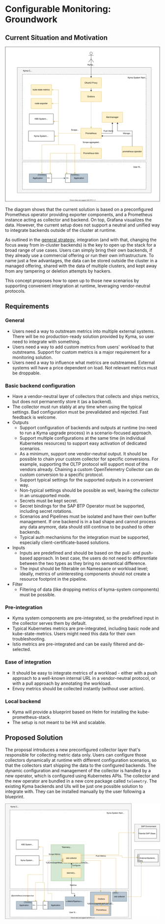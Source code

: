 # Configurable Monitoring: Groundwork

## Current Situation and Motivation

![a](./assets/monitoring-current.drawio.svg)

The diagram shows that the current solution is based on a preconfigured Prometheus operator providing exporter components, and a Prometheus instance acting as collector and backend. On top, Grafana visualizes the data. However, the current setup does not support a neutral and unified way to integrate backends outside of the cluster at runtime.

As outlined in the [general strategy](../strategy.md), integration (and with that, changing the focus away from in-cluster backends) is the key to open up the stack for a broad range of use cases. Users can simply bring their own backends, if they already use a commercial offering or run their own infrastructure. To name just a few advantages, the data can be stored outside the cluster in a managed offering, shared with the data of multiple clusters, and kept away from any tampering or deletion attempts by hackers.

This concept proposes how to open up to those new scenarios by supporting convenient integration at runtime, leveraging vendor-neutral protocols.

## Requirements

### General
- Users need a way to outstream metrics into multiple external systems. There will be no production-ready solution provided by Kyma, so user need to integrate with something.
- Users need a way to add custom metrics from users' workload to that outstreams. Support for custom metrics is a major requirement for a monitoring solution.
- Users need a way to influence what metrics are outstreamed. External systems will have a price dependent on load. Not relevant metrics must be droppable.

### Basic backend configuration
- Have a vendor-neutral layer of collectors that collects and ships metrics, but does not permanently store it (as a backend).
- The collector must run stably at any time when using the typical settings. Bad configuration must be prevalidated and rejected. Fast feedback is welcome.
- Outputs
  - Support configuration of backends and outputs at runtime (no need to run a Kyma upgrade process) in a scenario-focused approach.
  - Support multiple configurations at the same time (in individual Kubernetes resources) to support easy activation of dedicated scenarios.
  - As a minimum, support one vendor-neutral output. It should be possible to chain your custom collector for specific conversions. For example, supporting the OLTP protocol will support most of the vendors already. Chaining a custom OpenTelemetry  Collector can do custom conversion to a specific protocol.
  - Support typical settings for the supported outputs in a convenient way.
  - Non-typical settings should be possible as well, leaving the collector in an unsupported mode.
  - Secrets must be kept secret.
  - Secret bindings for the SAP BTP Operator must be supported, including secret rotations.
  - Scenarios and Pipelines must be isolated and have their own buffer management. If one backend is in a bad shape and cannot process any data anymore, data should still continue to be pushed to other backends.
  - Typical auth mechanisms for the integration must be supported, especially client-certificate-based solutions.
- Inputs
  - Inputs are predefined and should be based on the pull- and push-based approach. In best case, the users do not need to differentiate between the two types as they bring no semantical difference.
  - The input should be filterable on Namespace or workload level; ideally, metrics of uninteresting components should not create a resource footprint in the pipeline.
- Filter
  - Filtering of data (like dropping metrics of kyma-system components) must be possible.

### Pre-integration
- Kyma system components are pre-integrated, so the predefined input in the collector serves them by default.
- Typical Kubernetes metrics are pre-integrated, including basic node and kube-state-metrics. Users might need this data for their own troubleshooting.
- Istio metrics are pre-integrated and can be easily filtered and de-selected.

### Ease of integration
- It should be easy to integrate metrics of a workload - either with a push approach to a well-known internal URL in a vendor-neutral protocol, or with a pull approach by annotating the workload.
- Envoy metrics should be collected instantly (without user action).

### Local backend
- Kyma will provide a blueprint based on Helm for installing the kube-prometheus-stack.
- The setup is not meant to be HA and scalable.

## Proposed Solution

The proposal introduces a new preconfigured collector layer that's responsible for collecting metric data only. Users can configure those collectors dynamically at runtime with different configuration scenarios, so that the collectors start shipping the data to the configured backends. The dynamic configuration and management of the collector is handled by a new operator, which is configured using Kubernetes APIs. The collector and the new operator are bundled in a new core package called `telemetry`. The existing Kyma backends and UIs will be just one possible solution to integrate with. They can be installed manually by the user following a blueprint.

![b](./assets/monitoring-future.drawio.svg)

